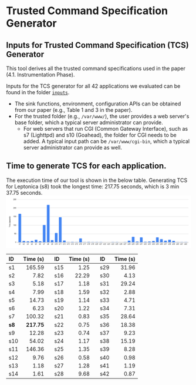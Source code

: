 # Trusted Command Specification Generator

## Inputs for Trusted Command Specification (TCS) Generator

This tool derives all the trusted command specifications used in the paper (4.1. Instrumentation Phase).

Inputs for the TCS generator for all 42 applications we evaluated can be found in the folder [`inputs`](./inputs).
* The sink functions, environment, configuration APIs can be obtained from our paper (e.g., Table 1 and 3 in the paper).
* For the trusted folder (e.g., `/var/www/`), the user provides a web server's base folder, which a typical server administrator can provide.
	* For web servers that run CGI (Common Gateway Interface), such as s7 (Lighttpd) and s10 (Goahead), the folder for CGI needs to be added.  A typical input path can be `/var/www/cgi-bin`, which a typical server administrator can provide as well.


## Time to generate TCS for each application.

The execution time of our tool is shown in the below table. Generating TCS for Leptonica (s8) took the longest time: 217.75 seconds, which is 3 min 37.75 seconds.
![](./chart.png)

| ID     |   Time (s) |     | ID  | Time (s) |     | ID  | Time (s) |
| :----- | ---------: | --- | :-- | -------: | --- | :-- | -------: |
| s1     |     165.59 |     | s15 |     1.25 |     | s29 |    31.96 |
| s2     |       7.82 |     | s16 |    22.29 |     | s30 |     4.13 |
| s3     |       5.18 |     | s17 |     1.18 |     | s31 |    29.24 |
| s4     |       7.99 |     | s18 |     1.59 |     | s32 |     2.88 |
| s5     |      14.73 |     | s19 |     1.14 |     | s33 |     4.71 |
| s6     |       6.23 |     | s20 |     1.22 |     | s34 |     7.31 |
| s7     |     100.32 |     | s21 |     0.83 |     | s35 |    28.64 |
| **s8** | **217.75** |     | s22 |     0.75 |     | s36 |    18.38 |
| s9     |      12.28 |     | s23 |     0.74 |     | s37 |     9.23 |
| s10    |      54.02 |     | s24 |     1.17 |     | s38 |    15.19 |
| s11    |     146.36 |     | s25 |     1.35 |     | s39 |     8.28 |
| s12    |       9.76 |     | s26 |     0.58 |     | s40 |     0.98 |
| s13    |       1.18 |     | s27 |     1.28 |     | s41 |     1.19 |
| s14    |       1.61 |     | s28 |     9.68 |     | s42 |     0.87 |

